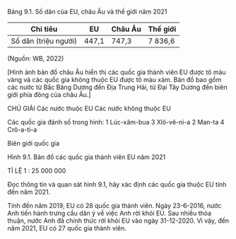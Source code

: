 Bảng 9.1. Số dân của EU, châu Âu và thế giới năm 2021

| Chi tiêu | EU | Châu Âu | Thế giới |
|----------|-----|---------|----------|
| Số dân (triệu người) | 447,1 | 747,3 | 7 836,6 |

(Nguồn: WB, 2022)

[Hình ảnh bản đồ châu Âu hiển thị các quốc gia thành viên EU được tô màu vàng và các quốc gia không thuộc EU được tô màu xám. Bản đồ bao gồm các nước từ Bắc Băng Dương đến Địa Trung Hải, từ Đại Tây Dương đến biên giới phía đông của châu Âu.]

CHÚ GIẢI
Các nước thuộc EU
Các nước không thuộc EU

Các quốc gia đánh số trong hình:
1 Lúc-xăm-bua  3 Xlô-vê-ni-a
2 Man-ta        4 Crô-a-ti-a

Biên giới quốc gia

Hình 9.1. Bản đồ các quốc gia thành viên EU năm 2021

TỈ LỆ 1 : 25 000 000

Đọc thông tin và quan sát hình 9.1, hãy xác định các quốc gia thuộc EU tính đến năm 2021.

Tính đến năm 2019, EU có 28 quốc gia thành viên. Ngày 23-6-2016, nước Anh tiến hành trưng cầu dân ý về việc Anh rời khỏi EU. Sau nhiều thỏa thuận, nước Anh đã chính thức rời khỏi EU vào ngày 31-12-2020. Vì vậy, đến năm 2021, EU có 27 quốc gia thành viên.